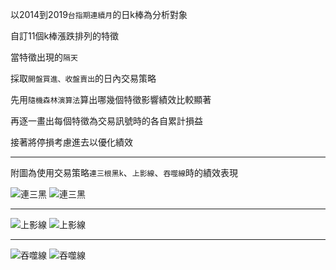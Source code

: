 以2014到2019`台指期連續月`的日k棒為分析對象

自訂11個k棒漲跌排列的特徵

當特徵出現的`隔天`

採取`開盤買進、收盤賣出`的日內交易策略

先用`隨機森林演算法`算出哪幾個特徵影響績效比較顯著

再逐一畫出每個特徵為交易訊號時的各自累計損益

接著將停損考慮進去以優化績效
- - -
附圖為使用交易策略`連三根黑k`、`上影線`、`吞噬線`時的績效表現

![連三黑](https://i.imgur.com/1tGUmEX.png)
![連三黑](https://i.imgur.com/QvVtZJo.png)
* * *
![上影線](https://i.imgur.com/iGbtcQf.png)
![上影線](https://i.imgur.com/4agYC0P.png)
* * *
![吞噬線](https://i.imgur.com/8qAhDzF.png)
![吞噬線](https://i.imgur.com/PmUbasY.png)
